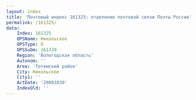 ```yaml
---
layout: index
title: 'Почтовый индекс 161325: отделение почтовой связи Почты России'
permalink: /161325/
data:
    Index: 161325
    OPSName: Никольское
    OPSType: О
    OPSSubm: 161339
    Region: 'Вологодская область'
    Autonom: ''
    Area: 'Тотемский район'
    City: Никольское
    City1: ''
    ActDate: '20001030'
    IndexOld: ''
---
```

